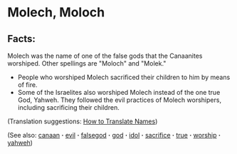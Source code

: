 # Molech, Moloch #

## Facts: ##

Molech was the name of one of the false gods that the Canaanites worshiped. Other spellings are "Moloch" and "Molek."

* People who worshiped Molech sacrificed their children to him by means of fire.
* Some of the Israelites also worshiped Molech instead of the one true God, Yahweh. They followed the evil practices of Molech worshipers, including sacrificing their children.

(Translation suggestions: [How to Translate Names](https://git.door43.org/Door43/en-ta-translate-vol1/src/master/content/translate_names.md))

(See also: [canaan](../other/canaan.md) **·** [evil](../kt/evil.md) **·** [falsegod](../kt/falsegod.md) **·** [god](../kt/god.md) **·** [idol](../other/idol.md) **·** [sacrifice](../other/sacrifice.md) **·** [true](../kt/true.md) **·** [worship](../kt/worship.md) **·** [yahweh](../kt/yahweh.md))

